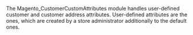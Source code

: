 The Magento_CustomerCustomAttributes module handles user-defined customer and customer address attributes.
User-defined attributes are the ones, which are created by a store administrator additionally to the default ones.
